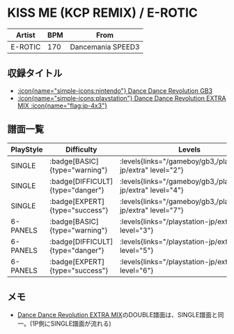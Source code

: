# KISS ME (KCP REMIX) / E-ROTIC

|Artist|BPM|From|
|------|---|----|
|E-ROTIC|170|Dancemania SPEED3|

## 収録タイトル

- [:icon{name="simple-icons:nintendo"} Dance Dance Revolution GB3](/gameboy/gb3)
- [:icon{name="simple-icons:playstation"} Dance Dance Revolution EXTRA MIX :icon{name="flag:jp-4x3"}](/playstation-jp/extra)

## 譜面一覧

|PlayStyle|Difficulty|Levels|Notes|Movie|
|---------|----------|------|-----|-----|
|SINGLE| :badge[BASIC]{type="warning"}| :levels{links="/gameboy/gb3,/playstation-jp/extra" level="2"}|117/0||
|SINGLE| :badge[DIFFICULT]{type="danger"}| :levels{links="/gameboy/gb3,/playstation-jp/extra" level="4"}|180/0||
|SINGLE| :badge[EXPERT]{type="success"}| :levels{links="/gameboy/gb3,/playstation-jp/extra" level="7"}|243/0||
|6-PANELS| :badge[BASIC]{type="warning"}| :levels{links="/playstation-jp/extra" level="3"}|118/0||
|6-PANELS| :badge[DIFFICULT]{type="danger"}| :levels{links="/playstation-jp/extra" level="5"}|180/0||
|6-PANELS| :badge[EXPERT]{type="success"}| :levels{links="/playstation-jp/extra" level="6"}|243/0||

## メモ

- [Dance Dance Revolution EXTRA MIX](/playstation-jp/extra)のDOUBLE譜面は、SINGLE譜面と同一。(1P側にSINGLE譜面が流れる)
